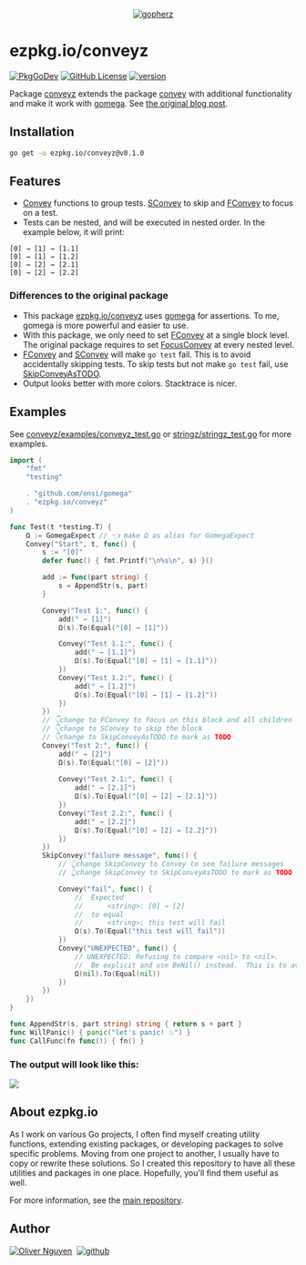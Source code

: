<div align="center">

[![gopherz](https://ezpkg.io/_/gopherz.svg)](https://ezpkg.io)

</div>

# ezpkg.io/conveyz

[![PkgGoDev](https://pkg.go.dev/badge/ezpkg.io/conveyz)](https://pkg.go.dev/ezpkg.io/conveyz)
[![GitHub License](https://img.shields.io/github/license/ezpkg/conveyz)](https://github.com/ezpkg/conveyz/tree/main/LICENSE)
[![version](https://img.shields.io/github/v/tag/ezpkg/conveyz?label=version)](https://pkg.go.dev/ezpkg.io/conveyz?tab=versions)

Package [conveyz](https://pkg.go.dev/ezpkg.io/conveyz) extends the package [convey](https://pkg.go.dev/github.com/smartystreets/goconvey/convey) with additional functionality and make it work with [gomega](https://pkg.go.dev/github.com/onsi/gomega). See [the original blog post](https://olivernguyen.io/w/goconvey.gomega/).

## Installation

```sh
go get -u ezpkg.io/conveyz@v0.1.0
```

## Features

- [Convey](https://pkg.go.dev/ezpkg.io/conveyz#Convey) functions to group tests. [SConvey](https://pkg.go.dev/ezpkg.io/conveyz#SConvey) to skip and [FConvey](https://pkg.go.dev/ezpkg.io/conveyz#FConvey) to focus on a test.
- Tests can be nested, and will be executed in nested order. In the example below, it will print:
```
[0] → [1] → [1.1]
[0] → [1] → [1.2]
[0] → [2] → [2.1]
[0] → [2] → [2.2]
```
  
### Differences to the original package

- This package [ezpkg.io/conveyz](https://pkg.go.dev/ezpkg.io/conveyz) uses [gomega](https://pkg.go.dev/github.com/onsi/gomega) for assertions. To me, gomega is more powerful and easier to use.
- With this package, we only need to set [FConvey](https://pkg.go.dev/ezpkg.io/conveyz#FConvey) at a single block level. The original package requires to set [FocusConvey](https://pkg.go.dev/github.com/smartystreets/goconvey/convey#FocusConvey) at every nested level.
- [FConvey](https://pkg.go.dev/ezpkg.io/conveyz#FConvey) and [SConvey](https://pkg.go.dev/ezpkg.io/conveyz#SConvey) will make `go test` fail. This is to avoid accidentally skipping tests. To skip tests but not make `go test` fail, use [SkipConveyAsTODO](https://pkg.go.dev/ezpkg.io/conveyz#SkipConveyAsTODO).
- Output looks better with more colors. Stacktrace is nicer. 

## Examples

See [conveyz/examples/conveyz_test.go](https://github.com/ezpkg/ezpkg/blob/main/conveyz/examples/conveyz_test.go) or [stringz/stringz_test.go](https://github.com/ezpkg/ezpkg/blob/main/stringz/stringz_test.go) for more examples.

```go
import (
	"fmt"
	"testing"

	. "github.com/onsi/gomega"
	. "ezpkg.io/conveyz"
)

func Test(t *testing.T) {
	Ω := GomegaExpect // 👈 make Ω as alias for GomegaExpect
	Convey("Start", t, func() {
		s := "[0]"
		defer func() { fmt.Printf("\n%s\n", s) }()

		add := func(part string) {
			s = AppendStr(s, part)
		}

		Convey("Test 1:", func() {
			add(" → [1]")
			Ω(s).To(Equal("[0] → [1]"))

			Convey("Test 1.1:", func() {
				add(" → [1.1]")
				Ω(s).To(Equal("[0] → [1] → [1.1]"))
			})
			Convey("Test 1.2:", func() {
				add(" → [1.2]")
				Ω(s).To(Equal("[0] → [1] → [1.2]"))
			})
		})
        // 👇change to FConvey to focus on this block and all children
        // 👇change to SConvey to skip the block
		// 👇change to SkipConveyAsTODO to mark as TODO
		Convey("Test 2:", func() {
			add(" → [2]")
			Ω(s).To(Equal("[0] → [2]"))
			
			Convey("Test 2.1:", func() {
				add(" → [2.1]")
				Ω(s).To(Equal("[0] → [2] → [2.1]"))
			})
			Convey("Test 2.2:", func() {
				add(" → [2.2]")
				Ω(s).To(Equal("[0] → [2] → [2.2]"))
			})
		})
		SkipConvey("failure message", func() {
			// 👆change SkipConvey to Convey to see failure messages
			// 👆change SkipConvey to SkipConveyAsTODO to mark as TODO

			Convey("fail", func() {
				//  Expected
				//      <string>: [0] → [2]
				//  to equal
				//      <string>: this test will fail
				Ω(s).To(Equal("this test will fail"))
			})
			Convey("UNEXPECTED", func() {
				// UNEXPECTED: Refusing to compare <nil> to <nil>.
				//  Be explicit and use BeNil() instead.  This is to avoid mistakes where both sides of an assertion are erroneously uninitialized.
				Ω(nil).To(Equal(nil))
			})
		})
	})
}

func AppendStr(s, part string) string {	return s + part }
func WillPanic() { panic("let's panic! 💥") }
func CallFunc(fn func()) { fn() }
```

### The output will look like this:

![](https://olivernguyen.io/w/ezpkg/_/cv1.png)

## About ezpkg.io

As I work on various Go projects, I often find myself creating utility functions, extending existing packages, or developing packages to solve specific problems. Moving from one project to another, I usually have to copy or rewrite these solutions. So I created this repository to have all these utilities and packages in one place. Hopefully, you'll find them useful as well.

For more information, see the [main repository](https://github.com/ezpkg/ezpkg).

## Author

[![Oliver Nguyen](https://olivernguyen.io/_/badge.svg)](https://olivernguyen.io)&nbsp;&nbsp;[![github](https://img.shields.io/badge/GitHub-100000?style=for-the-badge&logo=github&logoColor=white)](https://github.com/iOliverNguyen)
